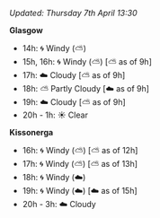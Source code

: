 *Updated: Thursday 7th April 13:30*

**Glasgow**

* 14h: :cyclone: Windy (:partly_sunny:)
* 15h, 16h: :cyclone: Windy (:partly_sunny:) [:partly_sunny: as of 9h]
* 17h: :cloud: Cloudy [:partly_sunny: as of 9h]
* 18h: :partly_sunny: Partly Cloudy [:cloud: as of 9h]
* 19h: :cloud: Cloudy [:partly_sunny: as of 9h]
* 20h - 1h: :sunny: Clear

**Kissonerga**

* 16h: :cyclone: Windy (:partly_sunny:) [:partly_sunny: as of 12h]
* 17h: :cyclone: Windy (:partly_sunny:) [:partly_sunny: as of 13h]
* 18h: :cyclone: Windy (:cloud:)
* 19h: :cyclone: Windy (:cloud:) [:cloud: as of 15h]
* 20h - 3h: :cloud: Cloudy
